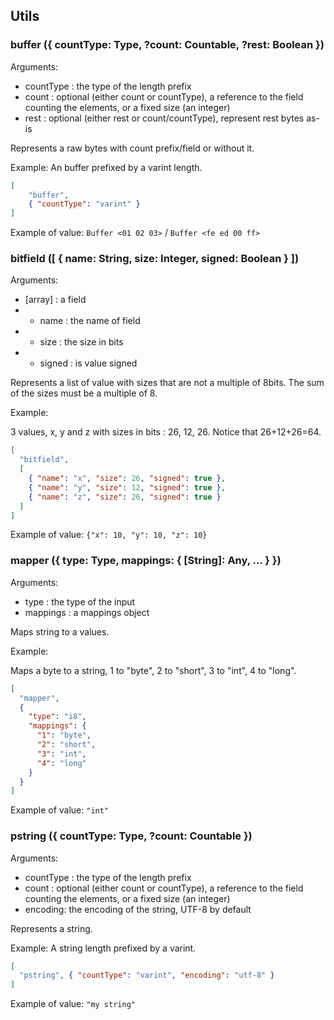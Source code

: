 ## Utils

### **buffer** ({ countType: Type, ?count: Countable, ?rest: Boolean })
Arguments:
* countType : the type of the length prefix
* count : optional (either count or countType), a reference to the field counting the elements, or a fixed size (an integer)
* rest : optional (either rest or count/countType), represent rest bytes as-is

Represents a raw bytes with count prefix/field or without it.

Example: An buffer prefixed by a varint length.
```json
[
    "buffer",
    { "countType": "varint" }
]
```

Example of value: `Buffer <01 02 03>` / `Buffer <fe ed 00 ff>`

### **bitfield** ([ { name: String, size: Integer, signed: Boolean } ])
Arguments:
* [array] : a field
* * name : the name of field
* * size : the size in bits
* * signed : is value signed

Represents a list of value with sizes that are not a multiple of 8bits.
The sum of the sizes must be a multiple of 8.

Example:

3 values, x, y and z with sizes in bits : 26, 12, 26. Notice that 26+12+26=64.
```json
[
  "bitfield",
  [
    { "name": "x", "size": 26, "signed": true },
    { "name": "y", "size": 12, "signed": true },
    { "name": "z", "size": 26, "signed": true }
  ]
]
```

Example of value: `{"x": 10, "y": 10, "z": 10}`

### **mapper** ({ type: Type, mappings: { [String]: Any, ... } })
Arguments:
* type : the type of the input
* mappings : a mappings object

Maps string to a values.

Example:

Maps a byte to a string, 1 to "byte", 2 to "short", 3 to "int", 4 to "long".
```json
[
  "mapper",
  {
    "type": "i8",
    "mappings": {
      "1": "byte",
      "2": "short",
      "3": "int",
      "4": "long"
    }
  }
]
```
Example of value: `"int"`

### **pstring** ({ countType: Type, ?count: Countable })
Arguments:
* countType : the type of the length prefix
* count : optional (either count or countType), a reference to the field counting the elements, or a fixed size (an integer)
* encoding: the encoding of the string, UTF-8 by default

Represents a string.

Example: A string length prefixed by a varint.
```json
[
  "pstring", { "countType": "varint", "encoding": "utf-8" }
]
```
Example of value: `"my string"`
